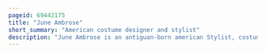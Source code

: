 ```yaml
---
pageid: 69442175
title: "June Ambrose"
short_summary: "American costume designer and stylist"
description: "June Ambrose is an antiguan-born american Stylist, costume Designer, Author, creative Director, Influencer, and Tv Host. She is currently the creative Director of female Basketball for Puma. Ambrose is best known for styling prominent Hip Hop and Rhythm and Blues Artists in high Fashion Pieces and was one of the first Designers to do so, most notably for Artists such as Missy Elliott and Jay-Z in popular 1990s Music Videos. Ambrose was born in Antigua in 1971 and grew up in The Bronx. After completing a high School she worked in Investment Banking before interning at Mca Records where she began styling new Artists. Ambrose has designed for over 200 Music Videos and was the Costume Designer for the 1998 Film Belly and a Stylist on the X Factor. She published her Book, Effortless Style, in 2006 and in 2012 hosted her own Reality Television Show on Vh1. Ambrose was hired at Puma in 2020 and in December 2021 released her first Fashion Line, High Court, which is also the first-ever Women's Basketball Clothing Line released by the Company."
---
```

